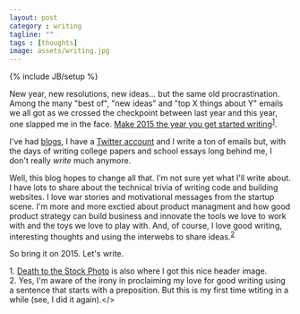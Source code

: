 ```yaml
---
layout: post
category : writing
tagline: ""
tags : [thoughts]
image: assets/writing.jpg
---
```

{% include JB/setup %}

New year, new resolutions, new ideas... but the same old procrastination.
Among the many "best of", "new ideas" and "top X things about Y" emails we all got as we crossed the checkpoint between last year and this year, one slapped me in the face. 
[Make 2015 the year you get started writing](https://medium.com/medium-writing-prompts/what-prepares-you-for-the-day-569939b9525e)<sup>[1](#footnote-1)</sup>.

I've had [blogs](http://doubtfulsound.blogspot.ie/), I have a [Twitter account](http://twitter.com/lukeinusa) and I write a ton of emails but, with the days of writing college papers and school essays long behind me, I don't really *write* much anymore.

Well, this blog hopes to change all that. 
I'm not sure yet what I'll write about. 
I have lots to share about the technical trivia of writing code and building websites. 
I love war stories and motivational messages from the startup scene. 
I'm more and more exctied about product managment and how good product strategy can build business and innovate the tools we love to work with and the toys we love to play with.
And, of course, I love good writing, interesting thoughts and using the interwebs to share ideas.<sup>[2](#footnote-2)</sup>

So bring it on 2015. Let's write.

<a name="footnote-1"></a>1. [Death to the Stock Photo](http://deathtothestockphoto.com/) is also where I got this nice header image.<br/>
<a name="footnote-2"></a>2. Yes, I'm aware of the irony in proclaiming my love for good writing using a sentence that starts with a preposition. But this is my first time wtiting in a while (see, I did it again).</>
